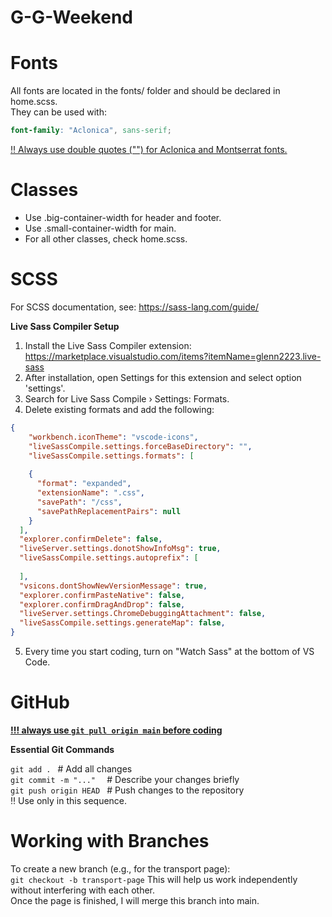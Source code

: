 # G-G-Weekend

# Fonts 

All fonts are located in the fonts/ folder and should be declared in home.scss.<br>
They can be used with:
```scss
font-family: "Aclonica", sans-serif;
```
<u>‼ Always use double quotes ("") for Aclonica and Montserrat fonts.</u>

# Classes

- Use .big-container-width for header and footer.
- Use .small-container-width for main.
- For all other classes, check home.scss.

# SCSS

For SCSS documentation, see: https://sass-lang.com/guide/

<b>Live Sass Compiler Setup</b>

1. Install the Live Sass Compiler extension: https://marketplace.visualstudio.com/items?itemName=glenn2223.live-sass
2. After installation, open Settings for this extension and select option 'settings'.
3. Search for Live Sass Compile › Settings: Formats.
4. Delete existing formats and add the following:
```json
{
    "workbench.iconTheme": "vscode-icons",
    "liveSassCompile.settings.forceBaseDirectory": "",
    "liveSassCompile.settings.formats": [
      
    {
      "format": "expanded",
      "extensionName": ".css",
      "savePath": "/css",
      "savePathReplacementPairs": null
    }
  ],
  "explorer.confirmDelete": false,
  "liveServer.settings.donotShowInfoMsg": true,
  "liveSassCompile.settings.autoprefix": [
    
  ],
  "vsicons.dontShowNewVersionMessage": true,
  "explorer.confirmPasteNative": false,
  "explorer.confirmDragAndDrop": false,
  "liveServer.settings.ChromeDebuggingAttachment": false,
  "liveSassCompile.settings.generateMap": false,
}
```
5. Every time you start coding, turn on "Watch Sass" at the bottom of VS Code.

# GitHub

<b><u>!!! always use ` git pull origin main ` before coding </u></b>

<b>Essential Git Commands</b>

`git add . `               # Add all changes  
`git commit -m "..."  `   # Describe your changes briefly  
`git push origin HEAD `   # Push changes to the repository  
‼ Use only in this sequence.

# Working with Branches
To create a new branch (e.g., for the transport page):<br>
` git checkout -b transport-page `
This will help us work independently without interfering with each other. <br>
Once the page is finished, I will merge this branch into main.

